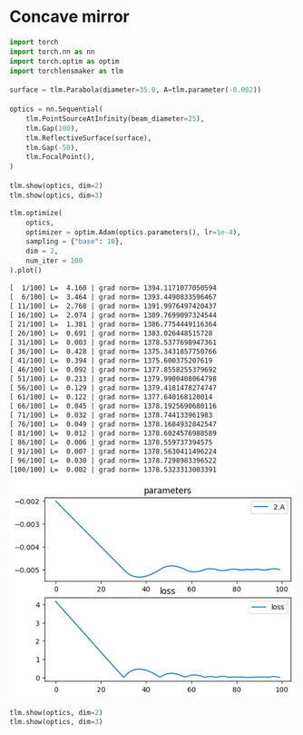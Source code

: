 # Concave mirror


```python
import torch
import torch.nn as nn
import torch.optim as optim
import torchlensmaker as tlm

surface = tlm.Parabola(diameter=35.0, A=tlm.parameter(-0.002))

optics = nn.Sequential(
    tlm.PointSourceAtInfinity(beam_diameter=25),
    tlm.Gap(100),
    tlm.ReflectiveSurface(surface),
    tlm.Gap(-50),
    tlm.FocalPoint(),
)

tlm.show(optics, dim=2)
tlm.show(optics, dim=3)
```


<TLMViewer src="./concave_mirror_files/concave_mirror_0.json?url" />



<TLMViewer src="./concave_mirror_files/concave_mirror_1.json?url" />



```python
tlm.optimize(
    optics,
    optimizer = optim.Adam(optics.parameters(), lr=1e-4),
    sampling = {"base": 10},
    dim = 2,
    num_iter = 100
).plot()
```

    [  1/100] L=  4.160 | grad norm= 1394.1171077050594
    [  6/100] L=  3.464 | grad norm= 1393.4490833596467
    [ 11/100] L=  2.768 | grad norm= 1391.9976497420437
    [ 16/100] L=  2.074 | grad norm= 1389.7699097324544
    [ 21/100] L=  1.381 | grad norm= 1386.7754449116364
    [ 26/100] L=  0.691 | grad norm= 1383.026448515728
    [ 31/100] L=  0.003 | grad norm= 1378.5377698947361
    [ 36/100] L=  0.428 | grad norm= 1375.3431857750766
    [ 41/100] L=  0.394 | grad norm= 1375.600375207619
    [ 46/100] L=  0.092 | grad norm= 1377.8558255379692
    [ 51/100] L=  0.213 | grad norm= 1379.9900408064798
    [ 56/100] L=  0.129 | grad norm= 1379.4181478274747
    [ 61/100] L=  0.122 | grad norm= 1377.640168120014
    [ 66/100] L=  0.045 | grad norm= 1378.1925690680116
    [ 71/100] L=  0.032 | grad norm= 1378.744133961983
    [ 76/100] L=  0.049 | grad norm= 1378.1684932842547
    [ 81/100] L=  0.012 | grad norm= 1378.6024576988589
    [ 86/100] L=  0.006 | grad norm= 1378.559737394575
    [ 91/100] L=  0.007 | grad norm= 1378.5630411496224
    [ 96/100] L=  0.030 | grad norm= 1378.7298983396522
    [100/100] L=  0.002 | grad norm= 1378.5323313003391



    
![png](concave_mirror_files/concave_mirror_2_1.png)
    



```python
tlm.show(optics, dim=2)
tlm.show(optics, dim=3)
```


<TLMViewer src="./concave_mirror_files/concave_mirror_2.json?url" />



<TLMViewer src="./concave_mirror_files/concave_mirror_3.json?url" />

